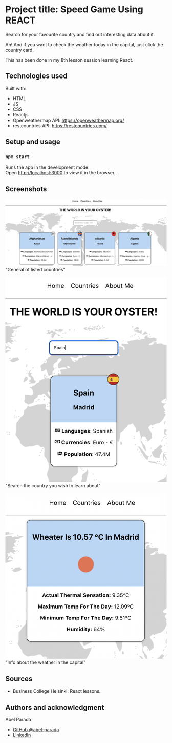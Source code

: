# Project title: Speed Game Using REACT

Search for your favourite country and find out interesting data about it.

Ah! And if you want to check the weather today in the capital, just click the country card.

This has been done in my 8th lesson session learning React.

## Technologies used

Built with:

- HTML
- JS
- CSS
- Reactjs
- Openweathermap API: https://openweathermap.org/
- restcountries API: https://restcountries.com/

## Setup and usage

### `npm start`

Runs the app in the development mode.\
Open [http://localhost:3000](http://localhost:3000) to view it in the browser.

## Screenshots

![alt text](/src/Images/CountriesApp.png) "General of listed countries"

![alt text](/src/Images/SearchFunction.png) "Search the country you wish to learn about"

![alt text](/src/Images/WeatherLook.png) "Info about the weather in the capital"

## Sources

- Business College Helsinki. React lessons.

## Authors and acknowledgment

Abel Parada

- [GitHub @abel-parada](https://github.com/abel-parada)
- [LinkedIn](https://www.linkedin.com/in/abelparadamillan/)
